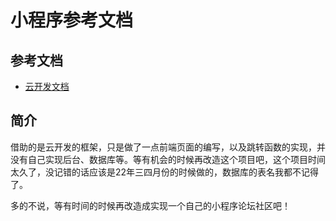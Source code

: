 # 小程序参考文档

## 参考文档

- [云开发文档](https://developers.weixin.qq.com/miniprogram/dev/wxcloud/basis/getting-started.html)

## 简介

借助的是云开发的框架，只是做了一点前端页面的编写，以及跳转函数的实现，并没有自己实现后台、数据库等。等有机会的时候再改造这个项目吧，这个项目时间太久了，没记错的话应该是22年三四月份的时候做的，数据库的表名我都不记得了。

多的不说，等有时间的时候再改造成实现一个自己的小程序论坛社区吧！

